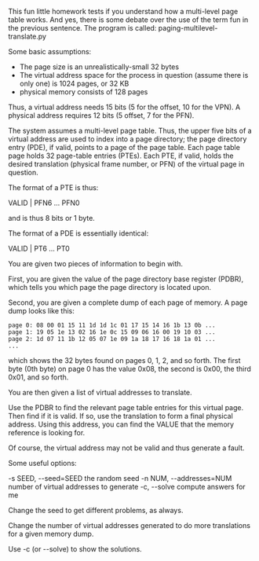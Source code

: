 
This fun little homework tests if you understand how a multi-level page table
works. And yes, there is some debate over the use of the term fun in the
previous sentence. The program is called: 
  paging-multilevel-translate.py

Some basic assumptions:

- The page size is an unrealistically-small 32 bytes
- The virtual address space for the process in question (assume there is
  only one) is 1024 pages, or 32 KB
- physical memory consists of 128 pages

Thus, a virtual address needs 15 bits (5 for the offset, 10 for the VPN).
A physical address requires 12 bits (5 offset, 7 for the PFN).

The system assumes a multi-level page table. Thus, the upper five bits of a virtual
address are used to index into a page directory; the page directory entry (PDE), if valid,
points to a page of the page table. Each page table page holds 32 page-table entries
(PTEs). Each PTE, if valid, holds the desired translation (physical frame number, or PFN)
of the virtual page in question.

The format of a PTE is thus:

  VALID | PFN6 ... PFN0

and is thus 8 bits or 1 byte.

The format of a PDE is essentially identical:

  VALID | PT6 ... PT0

You are given two pieces of information to begin with.

First, you are given the value of the page directory base register (PDBR),
which tells you which page the page directory is located upon.

Second, you are given a complete dump of each page of memory. A page dump
looks like this: 

    page 0: 08 00 01 15 11 1d 1d 1c 01 17 15 14 16 1b 13 0b ...
    page 1: 19 05 1e 13 02 16 1e 0c 15 09 06 16 00 19 10 03 ...
    page 2: 1d 07 11 1b 12 05 07 1e 09 1a 18 17 16 18 1a 01 ...
    ...

which shows the 32 bytes found on pages 0, 1, 2, and so forth. The first byte
(0th byte) on page 0 has the value 0x08, the second is 0x00, the third 0x01,
and so forth.

You are then given a list of virtual addresses to translate. 

Use the PDBR to find the relevant page table entries for this virtual page. 
Then find if it is valid. If so, use the translation to form a final physical
address. Using this address, you can find the VALUE that the memory reference
is looking for. 

Of course, the virtual address may not be valid and thus generate a fault.

Some useful options:

  -s SEED, --seed=SEED       the random seed
  -n NUM, --addresses=NUM    number of virtual addresses to generate
  -c, --solve                compute answers for me

Change the seed to get different problems, as always.

Change the number of virtual addresses generated to do more translations
for a given memory dump.

Use -c (or --solve) to show the solutions.


